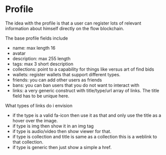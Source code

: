 # Profile

The idea with the profile is that a user can register lots of relevant information about himself directly on the flow blockchain. 

The base profile fields include
 - name: max length 16
 - avatar
 - description: max 255 length
 - tags: max 3 short description
 - collections: point to a capability for things like versus art of find bids
 - wallets: register wallets that support different types.
 - friends: you can add other users as friends
 - bans: you can ban users that you do not want to interact with
 - links: a very generic construct with title/type/url array of links. The title field has to be unique here. 
   
What types of links do i envision
 - if the type is a valid fa-icon then use it as that and only use the title as a hover over the image. 
 - if type is img then show it in an img tag
 - if type is audio/video then show viewer for that. 
 - if type is collection and title is same as a collection this is a weblink to that collection.
 - if type is generic then just show a simple a href. 



